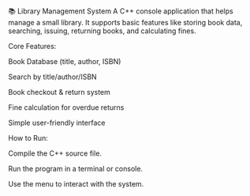 📚 Library Management System
A C++ console application that helps manage a small library.
It supports basic features like storing book data, searching, issuing, returning books, and calculating fines.

Core Features:

Book Database (title, author, ISBN)

Search by title/author/ISBN

Book checkout & return system

Fine calculation for overdue returns

Simple user-friendly interface

How to Run:

Compile the C++ source file.

Run the program in a terminal or console.

Use the menu to interact with the system.